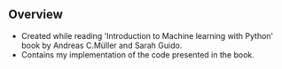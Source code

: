 ## Overview

- Created while reading 'Introduction to Machine learning with Python' book by Andreas C.Müller and Sarah Guido.
- Contains my implementation of the code presented in the book.
